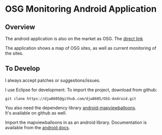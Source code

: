 OSG Monitoring Android Application
==================================

Overview
--------
The android application is also on the market as OSG.  The [direct link](https://market.android.com/details?id=com.osg.osgmon)

The application shows a map of OSG sites, as well as current monitoring of the
sites.


To Develop
----------
I always accept patches or suggestions/issues.

I use Eclipse for development.  To import the project, download from github:

    git clone https://djw8605@github.com/djw8605/OSG-Android.git

You also need the dependency library [android-mapviewballoons](https://github.com/jgilfelt/android-mapviewballoons).  
It's available on github as well.

Import the mapviewballoons in as an android library.  Documentation is 
available from the [android docs](http://developer.android.com/guide/developing/projects/projects-eclipse.html).





